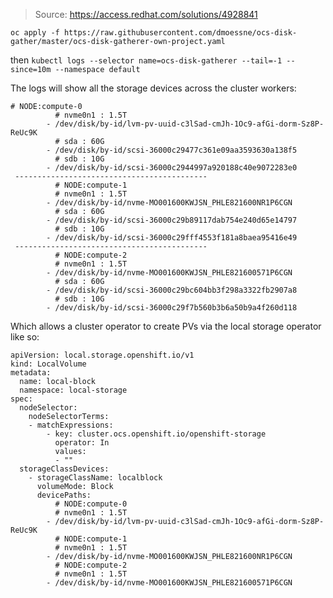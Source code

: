 > Source: https://access.redhat.com/solutions/4928841

`oc apply -f https://raw.githubusercontent.com/dmoessne/ocs-disk-gather/master/ocs-disk-gatherer-own-project.yaml`

then `kubectl logs --selector name=ocs-disk-gatherer --tail=-1 --since=10m --namespace default`

The logs will show all the storage devices across the cluster workers:

```
# NODE:compute-0
          # nvme0n1 : 1.5T
        - /dev/disk/by-id/lvm-pv-uuid-c3lSad-cmJh-1Oc9-afGi-dorm-Sz8P-ReUc9K
          # sda : 60G
        - /dev/disk/by-id/scsi-36000c29477c361e09aa3593630a138f5
          # sdb : 10G
        - /dev/disk/by-id/scsi-36000c2944997a920188c40e9072283e0
 -------------------------------------------
          # NODE:compute-1
          # nvme0n1 : 1.5T
        - /dev/disk/by-id/nvme-MO001600KWJSN_PHLE821600NR1P6CGN
          # sda : 60G
        - /dev/disk/by-id/scsi-36000c29b89117dab754e240d65e14797
          # sdb : 10G
        - /dev/disk/by-id/scsi-36000c29fff4553f181a8baea95416e49
 -------------------------------------------
          # NODE:compute-2
          # nvme0n1 : 1.5T
        - /dev/disk/by-id/nvme-MO001600KWJSN_PHLE821600571P6CGN
          # sda : 60G
        - /dev/disk/by-id/scsi-36000c29bc604bb3f298a3322fb2907a8
          # sdb : 10G
        - /dev/disk/by-id/scsi-36000c29f7b560b3b6a50b9a4f260d118
```

Which allows a cluster operator to create PVs via the local storage operator like so:

```
apiVersion: local.storage.openshift.io/v1
kind: LocalVolume
metadata:
  name: local-block
  namespace: local-storage
spec:
  nodeSelector:
    nodeSelectorTerms:
    - matchExpressions:
        - key: cluster.ocs.openshift.io/openshift-storage
          operator: In
          values:
          - ""
  storageClassDevices:
    - storageClassName: localblock
      volumeMode: Block
      devicePaths:
          # NODE:compute-0
          # nvme0n1 : 1.5T
        - /dev/disk/by-id/lvm-pv-uuid-c3lSad-cmJh-1Oc9-afGi-dorm-Sz8P-ReUc9K
          # NODE:compute-1
          # nvme0n1 : 1.5T
        - /dev/disk/by-id/nvme-MO001600KWJSN_PHLE821600NR1P6CGN
          # NODE:compute-2
          # nvme0n1 : 1.5T
        - /dev/disk/by-id/nvme-MO001600KWJSN_PHLE821600571P6CGN
```